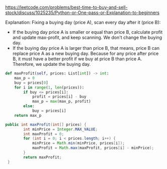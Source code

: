 https://leetcode.com/problems/best-time-to-buy-and-sell-stock/discuss/1025235/Python-or-One-pass-or-Explanation-to-beginners

Explanation:
Fixing a buying day (price A), scan every day after it (price B):

- If the buying day price A is smaller or equal than price B, calculate profit and update max-profit, and keep scanning. We don't change the buying day.
- If the buying day price A is larger than price B, that means, price B can replace price A as a new buying day. Because for any price after price B, it must have a better profit if we buy at price B than price A. Therefore, we update the buying day.

```python
def maxProfit(self, prices: List[int]) -> int:
    max_p = 0
    buy = prices[0]
    for i in range(1, len(prices)):
        if buy <= prices[i]:
            profit = prices[i] - buy
            max_p = max(max_p, profit)
        else:
            buy = prices[i]
    return max_p
```

```java
public int maxProfit(int[] prices) {
        int minPrice = Integer.MAX_VALUE;
        int maxProfit = 0;
        for (int i = 0; i < prices.length; i++) {
            minPrice = Math.min(minPrice, prices[i]);
            maxProfit = Math.max(maxProfit, prices[i] - minPrice);
        }
        return maxProfit;
 }
```
